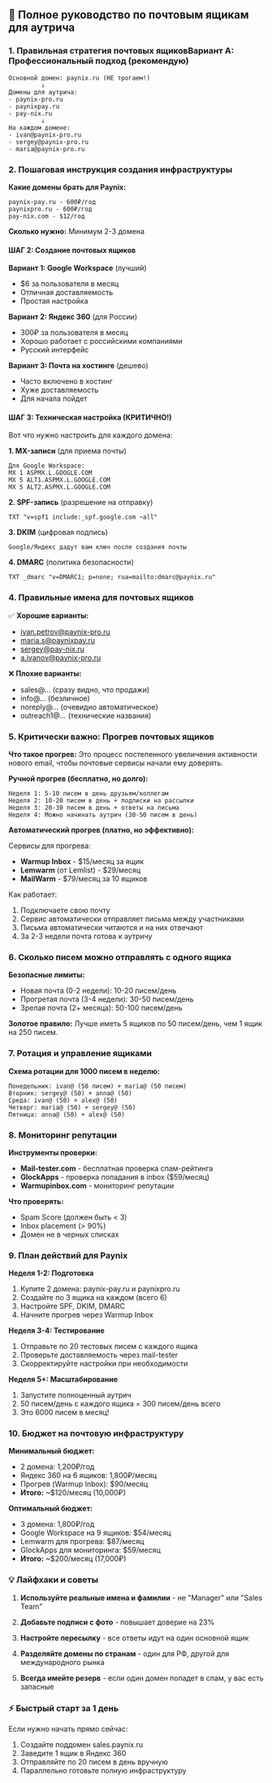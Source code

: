 ## 📧 Полное руководство по почтовым ящикам для аутрича

### 1. Правильная стратегия почтовых ящиков**Вариант А: Профессиональный подход (рекомендую)**

```
Основной домен: paynix.ru (НЕ трогаем!)
         ↓
Домены для аутрича:
- paynix-pro.ru
- paynixpay.ru  
- pay-nix.ru
         ↓
На каждом домене:
- ivan@paynix-pro.ru
- sergey@paynix-pro.ru
- maria@paynix-pro.ru
```

### 2. Пошаговая инструкция создания инфраструктуры

**Какие домены брать для Paynix:**
```
paynix-pay.ru - 600₽/год
paynixpro.ru - 600₽/год
pay-nix.com - $12/год
```

**Сколько нужно:** Минимум 2-3 домена

#### ШАГ 2: Создание почтовых ящиков

**Вариант 1: Google Workspace** (лучший)
- $6 за пользователя в месяц
- Отличная доставляемость
- Простая настройка

**Вариант 2: Яндекс 360** (для России)
- 300₽ за пользователя в месяц
- Хорошо работает с российскими компаниями
- Русский интерфейс

**Вариант 3: Почта на хостинге** (дешево)
- Часто включено в хостинг
- Хуже доставляемость
- Для начала пойдет

#### ШАГ 3: Техническая настройка (КРИТИЧНО!)

Вот что нужно настроить для каждого домена:

**1. MX-записи** (для приема почты)
```
Для Google Workspace:
MX 1 ASPMX.L.GOOGLE.COM
MX 5 ALT1.ASPMX.L.GOOGLE.COM
MX 5 ALT2.ASPMX.L.GOOGLE.COM
```

**2. SPF-запись** (разрешение на отправку)
```
TXT "v=spf1 include:_spf.google.com ~all"
```

**3. DKIM** (цифровая подпись)
```
Google/Яндекс дадут вам ключ после создания почты
```

**4. DMARC** (политика безопасности)
```
TXT _dmarc "v=DMARC1; p=none; rua=mailto:dmarc@paynix.ru"
```

### 4. Правильные имена для почтовых ящиков

✅ **Хорошие варианты:**
- ivan.petrov@paynix-pro.ru
- maria.s@paynixpay.ru
- sergey@pay-nix.ru
- a.ivanov@paynix-pro.ru

❌ **Плохие варианты:**
- sales@... (сразу видно, что продажи)
- info@... (безличное)
- noreply@... (очевидно автоматическое)
- outreach1@... (технические названия)

### 5. Критически важно: Прогрев почтовых ящиков

**Что такое прогрев:**
Это процесс постепенного увеличения активности нового email, чтобы почтовые сервисы начали ему доверять.

**Ручной прогрев (бесплатно, но долго):**
```
Неделя 1: 5-10 писем в день друзьям/коллегам
Неделя 2: 10-20 писем в день + подписки на рассылки
Неделя 3: 20-30 писем в день + ответы на письма
Неделя 4: Можно начинать аутрич (30-50 писем в день)
```

**Автоматический прогрев (платно, но эффективно):**

Сервисы для прогрева:
- **Warmup Inbox** - $15/месяц за ящик
- **Lemwarm** (от Lemlist) - $29/месяц
- **MailWarm** - $79/месяц за 10 ящиков

Как работает:
1. Подключаете свою почту
2. Сервис автоматически отправляет письма между участниками
3. Письма автоматически читаются и на них отвечают
4. За 2-3 недели почта готова к аутричу

### 6. Сколько писем можно отправлять с одного ящика

**Безопасные лимиты:**
- Новая почта (0-2 недели): 10-20 писем/день
- Прогретая почта (3-4 недели): 30-50 писем/день
- Зрелая почта (2+ месяца): 50-100 писем/день

**Золотое правило:** Лучше иметь 5 ящиков по 50 писем/день, чем 1 ящик на 250 писем.

### 7. Ротация и управление ящиками

**Схема ротации для 1000 писем в неделю:**
```
Понедельник: ivan@ (50 писем) + maria@ (50 писем)
Вторник: sergey@ (50) + anna@ (50)
Среда: ivan@ (50) + alex@ (50)
Четверг: maria@ (50) + sergey@ (50)
Пятница: anna@ (50) + alex@ (50)
```

### 8. Мониторинг репутации

**Инструменты проверки:**
- **Mail-tester.com** - бесплатная проверка спам-рейтинга
- **GlockApps** - проверка попадания в inbox ($59/месяц)
- **Warmupinbox.com** - мониторинг репутации

**Что проверять:**
- Spam Score (должен быть < 3)
- Inbox placement (> 90%)
- Домен не в черных списках

### 9. План действий для Paynix

**Неделя 1-2: Подготовка**
1. Купите 2 домена: paynix-pay.ru и paynixpro.ru
2. Создайте по 3 ящика на каждом (всего 6)
3. Настройте SPF, DKIM, DMARC
4. Начните прогрев через Warmup Inbox

**Неделя 3-4: Тестирование**
1. Отправьте по 20 тестовых писем с каждого ящика
2. Проверьте доставляемость через mail-tester
3. Скорректируйте настройки при необходимости

**Неделя 5+: Масштабирование**
1. Запустите полноценный аутрич
2. 50 писем/день с каждого ящика = 300 писем/день всего
3. Это 6000 писем в месяц!

### 10. Бюджет на почтовую инфраструктуру

**Минимальный бюджет:**
- 2 домена: 1,200₽/год
- Яндекс 360 на 6 ящиков: 1,800₽/месяц
- Прогрев (Warmup Inbox): $90/месяц
- **Итого:** ~$120/месяц (10,000₽)

**Оптимальный бюджет:**
- 3 домена: 1,800₽/год
- Google Workspace на 9 ящиков: $54/месяц
- Lemwarm для прогрева: $87/месяц
- GlockApps для мониторинга: $59/месяц
- **Итого:** ~$200/месяц (17,000₽)

### 💡 Лайфхаки и советы

1. **Используйте реальные имена и фамилии** - не "Manager" или "Sales Team"

2. **Добавьте подписи с фото** - повышает доверие на 23%

3. **Настройте пересылку** - все ответы идут на один основной ящик

4. **Разделяйте домены по странам** - один для РФ, другой для международного рынка

5. **Всегда имейте резерв** - если один домен попадет в спам, у вас есть запасные

### ⚡ Быстрый старт за 1 день

Если нужно начать прямо сейчас:
1. Создайте поддомен sales.paynix.ru
2. Заведите 1 ящик в Яндекс 360
3. Отправляйте по 20 писем в день вручную
4. Параллельно готовьте полную инфраструктуру